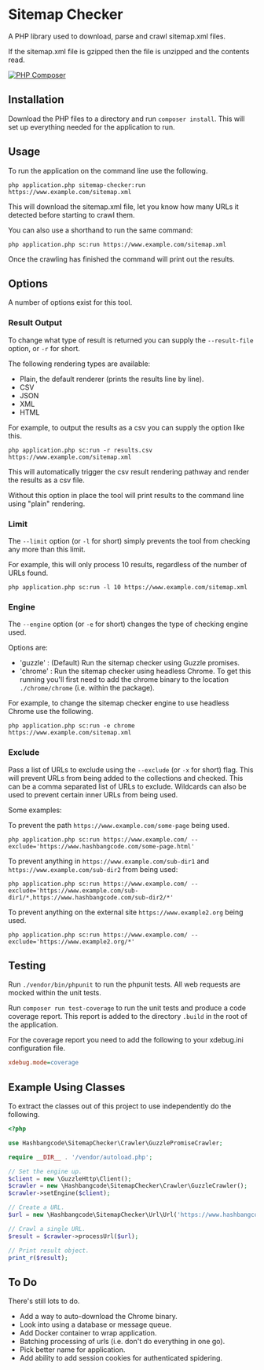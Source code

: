 # Sitemap Checker

A PHP library used to download, parse and crawl sitemap.xml files.

If the sitemap.xml file is gzipped then the file is unzipped and the contents read.

[![PHP Composer](https://github.com/hashbangcode/sitemap_checker/actions/workflows/php.yml/badge.svg)](https://github.com/hashbangcode/sitemap_checker/actions/workflows/php.yml)

## Installation

Download the PHP files to a directory and run `composer install`. This will set up everything needed for the application to run.

## Usage

To run the application on the command line use the following.

`php application.php sitemap-checker:run https://www.example.com/sitemap.xml`

This will download the sitemap.xml file, let you know how many URLs it detected before starting to crawl them.

You can also use a shorthand to run the same command:

`php application.php sc:run https://www.example.com/sitemap.xml`

Once the crawling has finished the command will print out the results.

## Options

A number of options exist for this tool.

### Result Output

To change what type of result is returned you can supply the `--result-file` option, or `-r` for short.

The following rendering types are available:
- Plain, the default renderer (prints the results line by line).
- CSV
- JSON
- XML
- HTML

For example, to output the results as a csv you can supply the option like this. 

`php application.php sc:run -r results.csv https://www.example.com/sitemap.xml`

This will automatically trigger the csv result rendering pathway and render the results as a csv file.

Without this option in place the tool will print results to the command line using "plain" rendering.

### Limit

The `--limit` option (or `-l` for short) simply prevents the tool from checking any more than this limit. 

For example, this will only process 10 results, regardless of the number of URLs found.

`php application.php sc:run -l 10 https://www.example.com/sitemap.xml`

### Engine

The `--engine` option (or `-e` for short) changes the type of checking engine used.

Options are:
- 'guzzle' : (Default) Run the sitemap checker using Guzzle promises.
- 'chrome' : Run the sitemap checker using headless Chrome. To get this running you'll first need to add the
chrome binary to the location `./chrome/chrome` (i.e. within the package).

For example, to change the sitemap checker engine to use headless Chrome use the following.

`php application.php sc:run -e chrome https://www.example.com/sitemap.xml`

### Exclude

Pass a list of URLs to exclude using the `--exclude` (or `-x` for short) flag. This will prevent URLs from being added
to the collections and checked. This can be a comma separated list of URLs to exclude. Wildcards can also be used to
prevent certain inner URLs from being used.

Some examples:

To prevent the path `https://www.example.com/some-page` being used.

`php application.php sc:run https://www.example.com/ --exclude='https://www.hashbangcode.com/some-page.html'`

To prevent anything in `https://www.example.com/sub-dir1` and `https://www.example.com/sub-dir2` from being used:

`php application.php sc:run https://www.example.com/ --exclude='https://www.example.com/sub-dir1/*,https://www.hashbangcode.com/sub-dir2/*'`

To prevent anything on the external site `https://www.example2.org` being used.

`php application.php sc:run https://www.example.com/ --exclude='https://www.example2.org/*'`

## Testing

Run `./vendor/bin/phpunit` to run the phpunit tests. All web requests are mocked within the unit tests.

Run `composer run test-coverage` to run the unit tests and produce a code coverage report. This report is added to the directory `.build` in the root of the application.

For the coverage report you need to add the following to your xdebug.ini configuration file.

```ini
xdebug.mode=coverage
```

## Example Using Classes

To extract the classes out of this project to use independently do the following.

```php
<?php

use Hashbangcode\SitemapChecker\Crawler\GuzzlePromiseCrawler;

require __DIR__ . '/vendor/autoload.php';

// Set the engine up.
$client = new \GuzzleHttp\Client();
$crawler = new \Hashbangcode\SitemapChecker\Crawler\GuzzleCrawler();
$crawler->setEngine($client);

// Create a URL.
$url = new \Hashbangcode\SitemapChecker\Url\Url('https://www.hashbangcode.com/');

// Crawl a single URL.
$result = $crawler->processUrl($url);

// Print result object.
print_r($result);

```

## To Do

There's still lots to do.

- Add a way to auto-download the Chrome binary.
- Look into using a database or message queue.
- Add Docker container to wrap application.
- Batching processing of urls (i.e. don't do everything in one go).
- Pick better name for application.
- Add ability to add session cookies for authenticated spidering.
